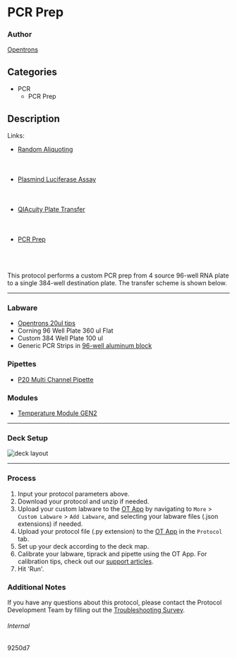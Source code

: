 # PCR Prep

### Author
[Opentrons](https://opentrons.com/)

## Categories
* PCR
	* PCR Prep

## Description

Links:
* [Random Aliquoting](./925d07-cp)
<br></br>
<br></br>
* [Plasmind Luciferase Assay](./925d07-pla)
<br></br>
<br></br>
* [QIAcuity Plate Transfer](./925d07-q)
<br></br>
<br></br>
* [PCR Prep](./925d07-v3)
<br></br>
<br></br>

This protocol performs a custom PCR prep from 4 source 96-well RNA plate to a single 384-well destination plate. The transfer scheme is shown below.

---

### Labware
* [Opentrons 20ul tips](https://shop.opentrons.com/collections/opentrons-tips)
* Corning 96 Well Plate 360 ul Flat
* Custom 384 Well Plate 100 ul
* Generic PCR Strips in [96-well aluminum block](https://shop.opentrons.com/collections/hardware-modules/products/aluminum-block-set)

### Pipettes
* [P20 Multi Channel Pipette](https://shop.opentrons.com/collections/ot-2-robot/products/8-channel-electronic-pipette)

### Modules
* [Temperature Module GEN2](https://shop.opentrons.com/collections/hardware-modules/products/tempdeck)

---

### Deck Setup
![deck layout](https://opentrons-protocol-library-website.s3.us-east-1.amazonaws.com/custom-README-images/925d07/deck.png?versionId=qLdqfwXnxAUL.Q0DsCMwQD4t37oqX96S&response-content-disposition=inline&X-Amz-Security-Token=IQoJb3JpZ2luX2VjEHkaCXVzLWVhc3QtMiJIMEYCIQDh2SuhUJrAbGVRHxOnqIYvsuoX24YLUMskYfu4dDbVDQIhAN7JMJvSaDkV8ahLnkw1%2FxG2YmkjtwszFEmpJ7nm6M3QKogDCJL%2F%2F%2F%2F%2F%2F%2F%2F%2F%2FwEQAxoMNDgwMDM0NzU4NjkxIgwP%2F8LEp6TeMPVl7Pgq3ALlyIR0p8yxAJOfNvoGleOs1edmgGEByFqDf0VYNkqBGMarkQZNcYqipaQxF82afh5lA2ck4RXMPj9xRq%2FKTHAE0xigIYUkGOJgqjxkilNgCakvGI4ILdjzEjIKuuDYMwfHdR7VS%2BuADUjTY9ZvpeQkktrsMzwgD%2BLk9hcMbkRWNWPea3AlmgNAgoq%2BSLbIMFHtd99DTf8N1OKqum6omteVXWoTWH0hUXMeLZyQ9gQZZ0%2F22e8Mh3DRE3%2FdLjh92m%2Brm8o1TKBMB0hPDrCv1zKm2%2BCSAuHoxODgb4W0RyEBiJGwH%2Be%2F1ZLu%2FnYsrLC0UGXZsArBYSosyszPchnlnSrguA%2F5p%2FKW0yWb%2FL%2Bkqcg%2F%2F%2F4%2Bh5iZ1SycKFvgMC7Ma%2Bcp6IBOozTpLVBeU6jEP1VeIEAeBxNF0QmUeiUwDQ3OIH0bKBQlOdOdbc0qHgD9u9nEvTv877odHjbVhxowmuPXlQY6sgLOeJ6t17RfHSgszFXMyppkhwCibNOx3c26ou3XM%2Fretauca%2BKovLWZlRtPrggxliFJeVUlXqV7k3dpC4XhwJeuybmcA8FaPvz%2FsHKm0zmLRpqmpp438rs8AXDuJNbp%2BHoPhTcc4AjAfq0xyrhY07VU%2FAAn0B2%2FdwDB1cuRrf4rt4iQeeFhGuC8AuMVnOcVAW2ORvqll067lcYUyWLzt5Nit7ncgG1V9tgKA0bZ2ZEIxciJRbMhmYtj%2BqwgxVymSmeb11q6LJMH0acrJTnXJJYiWHZ%2BAFPXDHN%2FKhLimqc9OPDJs9n8BwXZsJ78K0Hwk6u1HBm1grrKHyrPT%2F4gNcCUG0%2Bpc6Eh6ZS9JrPvq3KAy8%2F1jKrHFhNnLoCsQAhnt8tvWtoQCFWC4jXDEMCDwf2ZtZM%3D&X-Amz-Algorithm=AWS4-HMAC-SHA256&X-Amz-Date=20220624T172242Z&X-Amz-SignedHeaders=host&X-Amz-Expires=300&X-Amz-Credential=ASIAW7RCNEARRJXZPZ64%2F20220624%2Fus-east-1%2Fs3%2Faws4_request&X-Amz-Signature=6b9bc0f27c223ed652b90a98e00fb9172f72b014445bdcdd94899779d50109d3)

---

### Process
1. Input your protocol parameters above.
2. Download your protocol and unzip if needed.
3. Upload your custom labware to the [OT App](https://opentrons.com/ot-app) by navigating to `More` > `Custom Labware` > `Add Labware`, and selecting your labware files (.json extensions) if needed.
4. Upload your protocol file (.py extension) to the [OT App](https://opentrons.com/ot-app) in the `Protocol` tab.
5. Set up your deck according to the deck map.
6. Calibrate your labware, tiprack and pipette using the OT App. For calibration tips, check out our [support articles](https://support.opentrons.com/en/collections/1559720-guide-for-getting-started-with-the-ot-2).
7. Hit 'Run'.

### Additional Notes
If you have any questions about this protocol, please contact the Protocol Development Team by filling out the [Troubleshooting Survey](https://protocol-troubleshooting.paperform.co/).

###### Internal
9250d7
